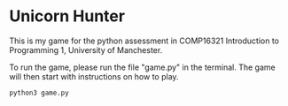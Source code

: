 # Unicorn Hunter
This is my game for the python assessment in COMP16321 Introduction to Programming 1, University of Manchester.

To run the game, please run the file "game.py" in the terminal. The game will then start with instructions on how to play.

```
python3 game.py
```
